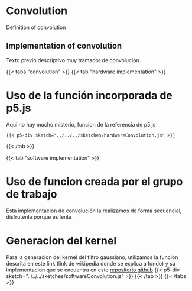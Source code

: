# Convolution

Definition of convolution

## Implementation of convolution


<!-- 
{{< p5-div sketch="../../../sketches/scintillating.js" >}} -->

Texto previo descriptivo muy tramador de convolución.

{{< tabs "convolution" >}}
{{< tab "hardware implementation" >}} 
# Uso de la función incorporada de p5.js
Aqui no hay mucho misterio, funcion de la referencia de p5.js

    {{< p5-div sketch="../../../sketches/hardwareConvolution.js" >}}
{{< /tab >}}

{{< tab "software implementation" >}} 
# Uso de funcion creada por el grupo de trabajo
Esta implementacion de convolución la realizamos de forma secuencial,
disfrutenla porque es lenta

# Generacion del kernel
Para la generacion del kernel del filtro gaussiano, utilizamos la funcion
descrita en este link (link de wikipedia donde se explica a fondo)
y su implementacion que se encuentra en este [repositorio github](https://github.com/sidorares/gaussian-convolution-kernel)
    {{< p5-div sketch="../../../sketches/softwareConvolution.js" >}}
{{< /tab >}}
{{< /tabs >}}

